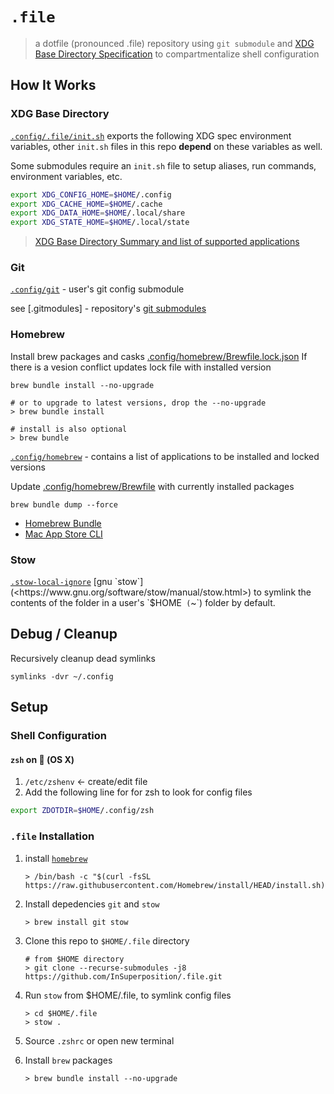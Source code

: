 # `.file`
>
> a dotfile (pronounced .file) repository using `git submodule` and [XDG Base Directory Specification](https://specifications.freedesktop.org/basedir-spec/basedir-spec-latest.html) to compartmentalize shell configuration

## How It Works

### XDG Base Directory

[`.config/.file/init.sh`](.config/.file/init.sh) exports the following XDG spec environment variables, other `init.sh` files in this repo **depend** on these variables as well.

Some submodules require an `init.sh` file to setup aliases, run commands, environment variables, etc.

```sh
export XDG_CONFIG_HOME=$HOME/.config
export XDG_CACHE_HOME=$HOME/.cache
export XDG_DATA_HOME=$HOME/.local/share
export XDG_STATE_HOME=$HOME/.local/state
```

> [XDG Base Directory Summary and list of supported applications](https://wiki.archlinux.org/title/XDG_Base_Directory)

### Git

[`.config/git`](https://github.com/InSuperposition/git.git) - user's git config submodule

see [.gitmodules] - repository's [git submodules](https://git-scm.com/docs/submodule)

### Homebrew

Install brew packages and casks [.config/homebrew/Brewfile.lock.json](.config/homebrew/Brewfile.lock.json)
If there is a vesion conflict updates lock file with installed version

```console
brew bundle install --no-upgrade

# or to upgrade to latest versions, drop the --no-upgrade
> brew bundle install

# install is also optional
> brew bundle
```

[`.config/homebrew`](https://github.com/InSuperposition/homebrew.git)  - contains a list of applications to be installed and locked versions

Update [.config/homebrew/Brewfile](.config/homebrew/Brewfile) with currently installed packages

```console
brew bundle dump --force
```

- [Homebrew Bundle](https://github.com/Homebrew/homebrew-bundle)
- [Mac App Store CLI](https://github.com/mas-cli/mas)

### Stow

[`.stow-local-ignore`](.stow-local-ignore`)
[gnu `stow`](<https://www.gnu.org/software/stow/manual/stow.html>) to symlink the contents of the folder in a user's `$HOME` (`~`) folder by default.

## Debug / Cleanup

Recursively cleanup dead symlinks

```console
symlinks -dvr ~/.config
```

## Setup

### Shell Configuration

#### `zsh` on 󰀵 (OS X)

1. `/etc/zshenv` <- create/edit file
1. Add the following line for for zsh to look for config files

```sh
export ZDOTDIR=$HOME/.config/zsh
```

### `.file` Installation

1. install [`homebrew`](https://brew.sh/#install)

   ```console
   > /bin/bash -c "$(curl -fsSL https://raw.githubusercontent.com/Homebrew/install/HEAD/install.sh)"
   ```

1. Install depedencies `git` and `stow`

   ```console
   > brew install git stow
   ```

1. Clone this repo to `$HOME/.file` directory

   ```console
   # from $HOME directory
   > git clone --recurse-submodules -j8 https://github.com/InSuperposition/.file.git
   ```

1. Run `stow` from $HOME/.file, to symlink config files

   ```console
   > cd $HOME/.file
   > stow .
   ```

1. Source `.zshrc` or open new terminal

1. Install `brew` packages

   ```console
   > brew bundle install --no-upgrade
   ```
